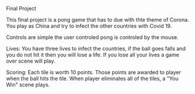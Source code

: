 Final Project

This final project is a pong game that has to due with thte theme of Corona.
You play as China and try to infect the other countries with Covid 19. 

Controls are simple the user controled pong is controled by the mouse.

Lives: You have three lives to infect the countries, if the ball goes falls and you do not hit it then you will lose a life. 
       If you lose all your lives a game over scene will play.
       
Scoring: Each tile is worth 10 points.
         Those points are awarded to player when the ball hits the tile. 
         When player eliminates all of the tiles, a "You Win" scene plays.
         
